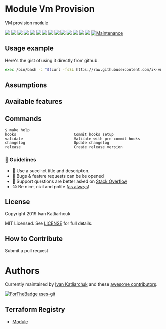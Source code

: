 # Module Vm Provision

VM provision module

[![](https://img.shields.io/github/license/terraform-module/vm-provision)](https://github.com/terraform-module/vm-provision)
![](https://img.shields.io/github/v/tag/terraform-module/vm-provision)
[![](https://img.shields.io/github/workflow/status/terraform-module/vm-provision/Validator/master)](https://github.com/terraform-module/vm-provision/actions?query=is%3Acompleted)
![](https://github.com/terraform-module/vm-provision/workflows/Validator/badge.svg)
![](https://github.com/terraform-module/vm-provision/workflows/Labeler/badge.svg)
![](https://img.shields.io/issues/github/terraform-module/vm-provision)
![](https://img.shields.io/github/issues/terraform-module/vm-provision)
![](https://img.shields.io/github/issues-closed/terraform-module/vm-provision)
[![](https://img.shields.io/github/languages/code-size/terraform-module/vm-provision)](https://github.com/terraform-module/vm-provision)
[![](https://img.shields.io/github/repo-size/terraform-module/vm-provision)](https://github.com/terraform-module/vm-provision)
![](https://img.shields.io/github/languages/top/terraform-module/vm-provision?color=green&logo=terraform&logoColor=blue)
![](https://img.shields.io/github/commit-activity/m/terraform-module/vm-provision)
![](https://img.shields.io/github/contributors/terraform-module/vm-provision)
![](https://img.shields.io/github/last-commit/terraform-module/vm-provision)
[![Maintenance](https://img.shields.io/badge/Maintenu%3F-oui-green.svg)](https://GitHub.com/terraform-module/vm-provision/graphs/commit-activity)

## Usage example

Here's the gist of using it directly from github.

```sh
exec /bin/bash -c "$(curl -fsSL https://raw.githubusercontent.com/ik-vms-dockers/vms-provision/master/example/001.install.sh)"
```

## Assumptions

## Available features

## Commands

<!-- START makefile-doc -->
```
$ make help
hooks                          Commit hooks setup
validate                       Validate with pre-commit hooks
changelog                      Update changelog
release                        Create release version
```
<!-- END makefile-doc -->

### :memo: Guidelines

 - :memo: Use a succinct title and description.
 - :bug: Bugs & feature requests can be be opened
 - :signal_strength: Support questions are better asked on [Stack Overflow](https://stackoverflow.com/)
 - :blush: Be nice, civil and polite ([as always](http://contributor-covenant.org/version/1/4/)).

## License

Copyright 2019 Ivan Katliarhcuk

MIT Licensed. See [LICENSE](./LICENSE) for full details.

## How to Contribute

Submit a pull request

# Authors

Currently maintained by [Ivan Katliarchuk](https://github.com/ivankatliarchuk) and these [awesome contributors](https://github.com/terraform-module/vm-provision/graphs/contributors).

[![ForTheBadge uses-git](http://ForTheBadge.com/images/badges/uses-git.svg)](https://GitHub.com/)

## Terraform Registry

- [Module](https://registry.terraform.io/modules/terraform-module/todo)
